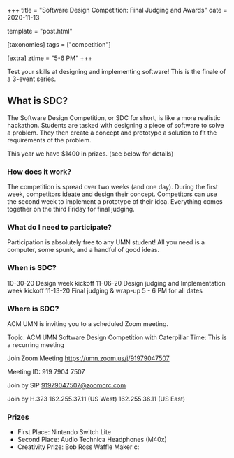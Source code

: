 +++
title = "Software Design Competition: Final Judging and Awards"
date = 2020-11-13

template = "post.html"

[taxonomies]
tags = ["competition"]

[extra]
ztime = "5-6 PM"
+++

Test your skills at designing and implementing software!
This is the finale of a 3-event series.

<!-- more -->

## What is SDC?
The Software Design Competition, or SDC for short, is like a more
realistic hackathon. Students are tasked with designing a piece of
software to solve a problem. They then create a concept and prototype
a solution to fit the requirements of the problem.

This year we have $1400 in prizes. (see below for details)

### How does it work?
The competition is spread over two weeks (and one day). During the first week,
competitors ideate and design their concept. Competitors can use the
second week to implement a prototype of their idea. Everything comes
together on the third Friday for final judging.

### What do I need to participate?
Participation is absolutely free to any UMN student! All you need is a computer, some
spunk, and a handful of good ideas.

### When is SDC?
10-30-20 Design week kickoff
11-06-20 Design judging and Implementation week kickoff
11-13-20 Final judging & wrap-up
5 - 6 PM for all dates

### Where is SDC?
ACM UMN is inviting you to a scheduled Zoom meeting.

Topic: ACM UMN Software Design Competition with Caterpillar
Time: This is a recurring meeting

Join Zoom Meeting
https://umn.zoom.us/j/91979047507

Meeting ID: 919 7904 7507

Join by SIP
91979047507@zoomcrc.com

Join by H.323
162.255.37.11 (US West)
162.255.36.11 (US East)

### Prizes
- First Place: Nintendo Switch Lite
- Second Place: Audio Technica Headphones (M40x)
- Creativity Prize: Bob Ross Waffle Maker c:
